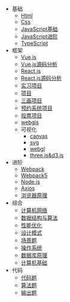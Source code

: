 ﻿* 基础
  * [Html](八股/html.md)
  * [Css](八股/css.md)
  * [JavaScript基础](八股/javascript基础.md)
  * [JavaScript进阶](八股/javascript进阶.md)
  * [TypeScript](八股/typescript.md)
* 框架
  * [Vue.js](八股/vue.md)
  * [Vue.js源码分析](八股/vue源码分析.md)
  * [React.js](八股/react.md)
  * [React.js源码分析](八股/react.md)
  * [实习项目](实习.md)
  * [项目](八股/项目面试.md)
  * [三画项目](八股/三画项目面.md)
  * [预约系统项目](八股/预约系统项目.md)
  * [投票项目](八股/投票项目笔记.md)  
  * [webgis](八股/webgis.md)  
  * 可视化
     * [canvas](八股/HTML5-Canvas.md)
     * [svg](八股/SVG入门指南.md)
     * [webgl](八股/webgl.md)
     * [three.js&d3.js](八股/three.js&d3.js.md)
* 进阶
  * [Webpack](八股/webpack.md)
  * [Webpack5](八股/webpack5.md)
  * [Node.js](八股/node.js.md)
  * [Axios](八股/axios.md)
  * [浏览器原理](八股/浏览器.md)
* 综合
  * [计算机网络](八股/网络.md)
  * [数据结构与算法](八股/数据结构与算法基础.md)
  * [性能优化](八股/性能优化.md)
  * [设计模式](八股/设计模式.md)
  * [场景题](八股/场景题.md)
  * [操作系统](八股/操作系统.md) 
  * [数据库原理](八股/数据库原理.md) 	
  * [计算机基础](八股/常见计算机基础.md)
* 代码
  * [代码题](八股/代码题.md)
  * [算法题](八股/算法题.md)
  * [输出题](八股/输出题.md)
